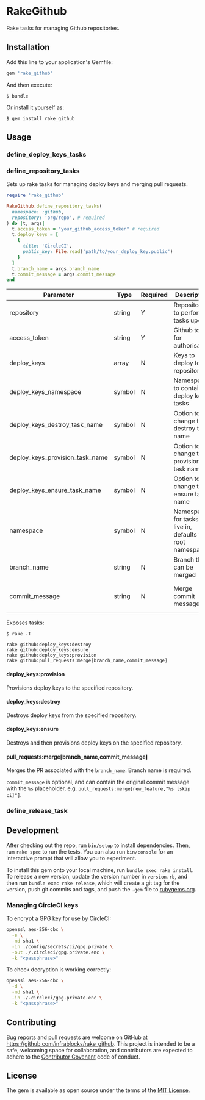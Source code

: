 # RakeGithub

Rake tasks for managing Github repositories.

## Installation

Add this line to your application's Gemfile:

```ruby
gem 'rake_github'
```

And then execute:

    $ bundle

Or install it yourself as:

    $ gem install rake_github

## Usage

### define_deploy_keys_tasks

### define_repository_tasks

Sets up rake tasks for managing deploy keys and merging pull requests.

```ruby
require 'rake_github'

RakeGithub.define_repository_tasks(
  namespace: :github,
  repository: 'org/repo', # required
) do |t, args|
  t.access_token = "your_github_access_token" # required
  t.deploy_keys = [
    {
      title: 'CircleCI',
      public_key: File.read('path/to/your_deploy_key.public')
    }
  ]
  t.branch_name = args.branch_name
  t.commit_message = args.commit_message
end
```

| Parameter                       | Type   | Required | Description                                                | Example                                                | Default                              |
|---------------------------------|--------|----------|------------------------------------------------------------|--------------------------------------------------------|--------------------------------------|
| repository                      | string | Y        | Repository to perform tasks upon                           | 'organisation/repository_name'                         | N/A                                  |
| access_token                    | string | Y        | Github token for authorisation                             | 'ghp_xxxxxxxxxxxxxxxxxxxxxxxxxxxxxxxxxxxxx'            | N/A                                  |
| deploy_keys                     | array  | N        | Keys to deploy to repository                               | { title: string, public_key: string, read_only: bool } | [ ]                                  |
| deploy_keys_namespace           | symbol | N        | Namespace to contain deploy keys tasks                     | :deploy_tasks                                          | :deploy_keys                         |
| deploy_keys_destroy_task_name   | symbol | N        | Option to change the destroy task name                     | :obliterate                                            | :destroy                             |
| deploy_keys_provision_task_name | symbol | N        | Option to change the provision task name                   | :add                                                   | :provision                           |
| deploy_keys_ensure_task_name    | symbol | N        | Option to change the ensure task name                      | :destroy_and_provision                                 | :ensure                              |
| namespace                       | symbol | N        | Namespace for tasks to live in, defaults to root namespace | :rake_github                                           | N/A                                  |
| branch_name                     | string | N        | Branch that can be merged                                  | 'cool_new_feature'                                     | N/A                                  |
| commit_message                  | string | N        | Merge commit message                                       | 'merged PR using Rake Github'                          | "" (retains original commit message) |

Exposes tasks:

```shell
$ rake -T

rake github:deploy_keys:destroy
rake github:deploy_keys:ensure
rake github:deploy_keys:provision
rake github:pull_requests:merge[branch_name,commit_message]
```

#### deploy_keys:provision

Provisions deploy keys to the specified repository.

#### deploy_keys:destroy

Destroys deploy keys from the specified repository.

#### deploy_keys:ensure

Destroys and then provisions deploy keys on the specified repository.

#### pull_requests:merge[branch_name,commit_message]

Merges the PR associated with the `branch_name`. Branch name is required.

`commit_message` is optional, and can contain the original commit message with
the `%s` placeholder, e.g. `pull_requests:merge[new_feature,"%s [skip ci]"]`.

### define_release_task

## Development

After checking out the repo, run `bin/setup` to install dependencies. Then, run
`rake spec` to run the tests. You can also run `bin/console` for an interactive
prompt that will allow you to experiment.

To install this gem onto your local machine, run `bundle exec rake install`. To
release a new version, update the version number in `version.rb`, and then run
`bundle exec rake release`, which will create a git tag for the version, push
git commits and tags, and push the `.gem` file to
[rubygems.org](https://rubygems.org).

### Managing CircleCI keys

To encrypt a GPG key for use by CircleCI:

```bash
openssl aes-256-cbc \
  -e \
  -md sha1 \
  -in ./config/secrets/ci/gpg.private \
  -out ./.circleci/gpg.private.enc \
  -k "<passphrase>"
```

To check decryption is working correctly:

```bash
openssl aes-256-cbc \
  -d \
  -md sha1 \
  -in ./.circleci/gpg.private.enc \
  -k "<passphrase>"
```

## Contributing

Bug reports and pull requests are welcome on GitHub at
https://github.com/infrablocks/rake_github. This project is intended to be a
safe, welcoming space for collaboration, and contributors are expected to adhere
to the [Contributor Covenant](http://contributor-covenant.org) code of conduct.

## License

The gem is available as open source under the terms of the
[MIT License](http://opensource.org/licenses/MIT).

